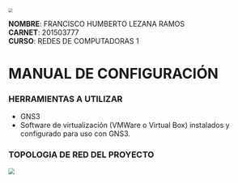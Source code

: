 <img src="https://portal.ingenieria.usac.edu.gt/images/2019/logo/logo-fiusac.png" style="zoom:50%;" />



**NOMBRE**: FRANCISCO HUMBERTO LEZANA RAMOS  
**CARNET**: 201503777  
**CURSO**: REDES DE COMPUTADORAS 1

# MANUAL DE CONFIGURACIÓN

### HERRAMIENTAS A UTILIZAR 

- GNS3
- Software de virtualización (VMWare o Virtual Box) instalados y configurado para uso con GNS3.

### TOPOLOGIA DE RED DEL PROYECTO 

  <img src="C:\Users\betor\Desktop\src\topologia.PNG" style="zoom:75%;" />

  



